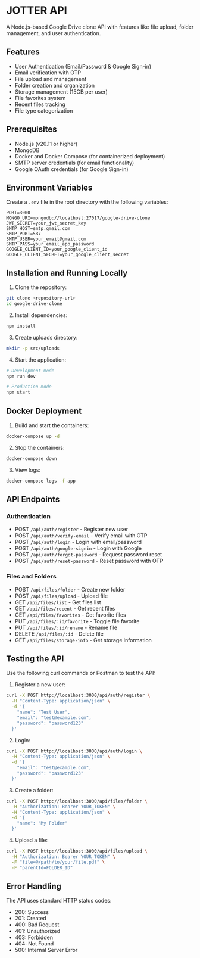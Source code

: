 # JOTTER API

A Node.js-based Google Drive clone API with features like file upload, folder management, and user authentication.

## Features

- User Authentication (Email/Password & Google Sign-in)
- Email verification with OTP
- File upload and management
- Folder creation and organization
- Storage management (15GB per user)
- File favorites system
- Recent files tracking
- File type categorization

## Prerequisites

- Node.js (v20.11 or higher)
- MongoDB
- Docker and Docker Compose (for containerized deployment)
- SMTP server credentials (for email functionality)
- Google OAuth credentials (for Google Sign-in)

## Environment Variables

Create a `.env` file in the root directory with the following variables:

```env
PORT=3000
MONGO_URI=mongodb://localhost:27017/google-drive-clone
JWT_SECRET=your_jwt_secret_key
SMTP_HOST=smtp.gmail.com
SMTP_PORT=587
SMTP_USER=your_email@gmail.com
SMTP_PASS=your_email_app_password
GOOGLE_CLIENT_ID=your_google_client_id
GOOGLE_CLIENT_SECRET=your_google_client_secret
```

## Installation and Running Locally

1. Clone the repository:
```bash
git clone <repository-url>
cd google-drive-clone
```

2. Install dependencies:
```bash
npm install
```

3. Create uploads directory:
```bash
mkdir -p src/uploads
```

4. Start the application:
```bash
# Development mode
npm run dev

# Production mode
npm start
```

## Docker Deployment

1. Build and start the containers:
```bash
docker-compose up -d
```

2. Stop the containers:
```bash
docker-compose down
```

3. View logs:
```bash
docker-compose logs -f app
```

## API Endpoints

### Authentication
- POST `/api/auth/register` - Register new user
- POST `/api/auth/verify-email` - Verify email with OTP
- POST `/api/auth/login` - Login with email/password
- POST `/api/auth/google-signin` - Login with Google
- POST `/api/auth/forgot-password` - Request password reset
- POST `/api/auth/reset-password` - Reset password with OTP

### Files and Folders
- POST `/api/files/folder` - Create new folder
- POST `/api/files/upload` - Upload file
- GET `/api/files/list` - Get files list
- GET `/api/files/recent` - Get recent files
- GET `/api/files/favorites` - Get favorite files
- PUT `/api/files/:id/favorite` - Toggle file favorite
- PUT `/api/files/:id/rename` - Rename file
- DELETE `/api/files/:id` - Delete file
- GET `/api/files/storage-info` - Get storage information

## Testing the API

Use the following curl commands or Postman to test the API:

1. Register a new user:
```bash
curl -X POST http://localhost:3000/api/auth/register \
  -H "Content-Type: application/json" \
  -d '{
    "name": "Test User",
    "email": "test@example.com",
    "password": "password123"
  }'
```

2. Login:
```bash
curl -X POST http://localhost:3000/api/auth/login \
  -H "Content-Type: application/json" \
  -d '{
    "email": "test@example.com",
    "password": "password123"
  }'
```

3. Create a folder:
```bash
curl -X POST http://localhost:3000/api/files/folder \
  -H "Authorization: Bearer YOUR_TOKEN" \
  -H "Content-Type: application/json" \
  -d '{
    "name": "My Folder"
  }'
```

4. Upload a file:
```bash
curl -X POST http://localhost:3000/api/files/upload \
  -H "Authorization: Bearer YOUR_TOKEN" \
  -F "file=@/path/to/your/file.pdf" \
  -F "parentId=FOLDER_ID"
```

## Error Handling

The API uses standard HTTP status codes:
- 200: Success
- 201: Created
- 400: Bad Request
- 401: Unauthorized
- 403: Forbidden
- 404: Not Found
- 500: Internal Server Error

